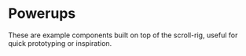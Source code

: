 # Powerups

These are example components built on top of the scroll-rig, useful for quick prototyping or inspiration.
